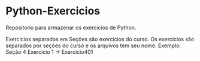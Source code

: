 # Python-Exercicios
Repositorio para armazenar os exercicios de Python.

Exercicios separados em Seções são exercicios do curso.
Os exercicios são separados por seções do curso e os arquivos tem seu nome.
Exemplo:
Seção 4 Exercicio 1 -> Exercicio401
